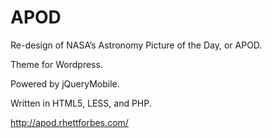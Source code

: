 APOD
====

Re-design of NASA’s Astronomy Picture of the Day, or APOD.

Theme for Wordpress.

Powered by jQueryMobile.

Written in HTML5, LESS, and PHP.

http://apod.rhettforbes.com/
